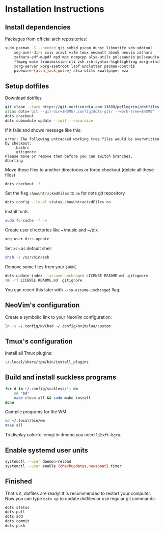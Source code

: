 # Installation Instructions
## Install dependencies
Packages from official arch repositories:
```sh
sudo pacman -S --needed git sxhkd picom dunst libnotify xdo xdotool         \
    xdg-user-dirs sxiv urxvt vifm tmux neomutt abook neovim zathura         \
    zathura-pdf-mupdf mpd mpc ncmpcpp alsa-utils pulseaudio pulseaudio-alsa \
    ffmpeg maim transmission-cli zsh zsh-syntax-highlighting xorg-xinit     \
    xorg-server xorg-ssetroot lsof unclutter pacman-contrib                 \
    pipewire-{alsa,jack,pulse} alsa-utils xwallpaper eza
```
## Setup dotfiles
Download dotfiles
```sh
git clone --bare https://git.verticordia.com:11680/pellegrini/dotfiles.git ~/.config/dots-git
alias dots='git --git-dir=$HOME/.config/dots-git/ --work-tree=$HOME'
dots checkout
dots submodule update --init --recursive
```
If it fails and shows message like this:
```
error: The following untracked working tree files would be overwritten by checkout:
    .bashrc
    .gitignore
Please move or remove them before you can switch branches.
Aborting
```
Move these files to another directories or force checkout (delete all these files)
```sh
dots checkout -f
```
Set the flag `showUntrackedFiles` to `no` for dots git repository
```sh
dots config --local status.showUntrackedFiles no
```
Install fonts
```sh
sudo fc-cache -f -v
```
Create user directories like ~/music and ~/pix
```sh
xdg-user-dirs-update
```
Set `zsh` as default shell
```sh
chsh -s /usr/bin/zsh
```
Remove some files from your `$HOME`
```sh
dots update-index --assume-unchanged LICENSE README.md .gitignore
rm -rf LICENSE README.md .gitignore
```
You can revert this later with `--no-assume-unchanged` flag.

## NeoVim's configuration
Create a symbolic link to your NeoVim configuration:
```sh
ln -s ~/.config/NvChad ~/.config/nvim/lua/custom
```

## Tmux's configuration
Install all Tmux plugins:
```sh
~/.local/share/tpm/bin/install_plugins
```

## Build and install suckless programs
```sh
for d in ~/.config/suckless/*; do
	cd "$d"
	make clean all && sudo make install
done
```

Compile programs for the WM
```sh
cd ~/.local/bin/wm
make all
```
To display colorful emoji in dmenu you need `libxft-bgra`.

## Enable systemd user units
```sh
systemctl --user daemon-reload
systemctl --user enable {checkupdates,newsboat}.timer
```

## Finished
That's it, dotfiles are ready! It is recommended to restart your computer. Now you can type `dots up` to update dotfiles or use regular git commands:
```sh
dots status
dots pull
dots add
dots commit
dots push
```
